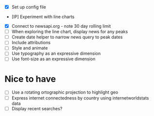 - [x] Set up config file
- [IP] Experiment with line charts
- [x] Connect to newsapi.org - note 30 day rolling limit
- [ ] When exploring the line chart, display news for any peaks
- [ ] Create date helper to narrow news query to peak dates
- [ ] Include attributions
- [ ] Style and animate
- [ ] Use typography as an expressive dimension
- [ ] Use font-size as an expressive dimension

# Nice to have
- [ ] Use a rotating ortographic projection to highlight geo
- [ ] Express internet connectedness by country using internetworldstats data
- [ ] Display recent searches?